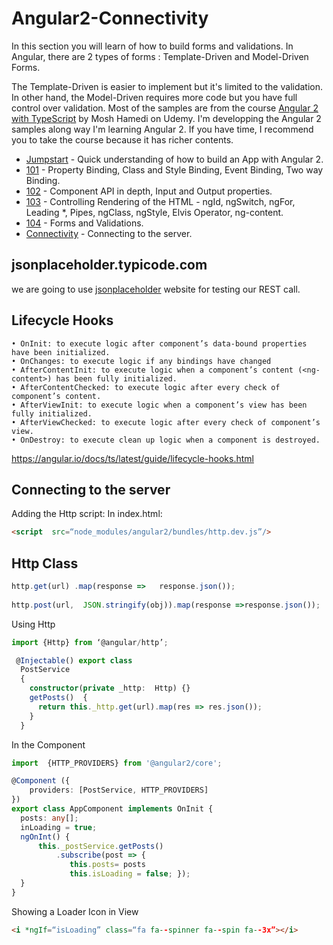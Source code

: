 # Angular2-Connectivity
In this section you will learn of how to build forms and validations. In Angular, there are 2 types of forms : Template-Driven and
Model-Driven Forms.

The Template-Driven is easier to implement but it's limited to the validation. In other hand, the Model-Driven requires more code but you have full control over validation.
Most of the samples are from the course [Angular 2 with TypeScript](https://www.udemy.com/angular-2-tutorial-for-beginners/learn/v4/overview) by Mosh Hamedi on Udemy.
I'm developping the Angular 2 samples along way I'm learning Angular 2. If you have time, I recommend you to take the course because it has richer contents.

- [Jumpstart](https://github.com/dacho68/Angular2-Jumpstart) - Quick understanding of how to build an App with Angular 2.
- [101](https://github.com/dacho68/Angular2-101) - Property Binding, Class and Style Binding, Event Binding, Two way Binding.
- [102](https://github.com/dacho68/Angular2-102) - Component API in depth, Input and Output properties.
- [103](https://github.com/dacho68/Angular2-103) - Controlling Rendering of the HTML - ngId, ngSwitch, ngFor, Leading *, Pipes, ngClass, ngStyle, Elvis Operator, ng-content. 
- [104](https://github.com/dacho68/Angular2-104) - Forms and Validations.
- [Connectivity](https://github.com/dacho68/Angular2-Connectivity) - Connecting to the server.

## jsonplaceholder.typicode.com

we are going to use [jsonplaceholder](http://jsonplaceholder.typicode.com/) website for testing our REST call.


## Lifecycle Hooks

    • OnInit: to execute logic after component’s data-bound properties have been initialized. 
    • OnChanges: to execute logic if any bindings have changed 
    • AfterContentInit: to execute logic when a component’s content (<ng-content>) has been fully initialized. 
    • AfterContentChecked: to execute logic after every check of component’s content. 
    • AfterViewInit: to execute logic when a component’s view has been fully initialized. 
    • AfterViewChecked: to execute logic after every check of component’s view. 
    • OnDestroy: to execute clean up logic when a component is destroyed.




https://angular.io/docs/ts/latest/guide/lifecycle-hooks.html

## Connecting to the server
Adding the Http script: In index.html:

``` html
<script	 src=“node_modules/angular2/bundles/http.dev.js”/>	
```

## Http Class

``` javascript
http.get(url) .map(response	=>	 response.json());	
  
http.post(url,	JSON.stringify(obj)).map(response =>response.json());

```

Using Http

``` TypeScript
import {Http} from ‘@angular/http’;	

 @Injectable() export class	
  PostService	
  {
    constructor(private _http:	Http) {}
    getPosts()	{
      return this._http.get(url).map(res => res.json()); 
    }
  }
```

In the Component

``` TypeScript
import	{HTTP_PROVIDERS} from '@angular2/core';

@Component ({
    providers: [PostService, HTTP_PROVIDERS]
})
export class AppComponent implements OnInit {
  posts: any[];
  inLoading = true;
  ngOnInt() {
      this._postService.getPosts()
          .subscribe(post => {
             this.posts= posts
             this.isLoading = false; });
  }
}
```

Showing a Loader Icon in View

``` html
<i *ngIf=“isLoading” class=“fa fa-­‐spinner	fa-­‐spin fa-­‐3x”></i>
```

